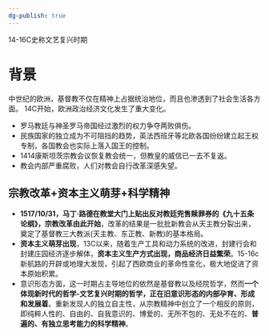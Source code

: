 ```yaml
---
dg-publish: true
---
```

14-16C史称文艺复兴时期
# 背景
中世纪的欧洲，基督教不仅在精神上占据统治地位，而且也渗透到了社会生活各方面。
14C开始，欧洲政治经济文化发生了重大变化。
- 罗马教廷与神圣罗马帝国经过激烈的权力争夺两败俱伤。
- 民族国家的独立成为不可阻挡的趋势，英法西班牙等北欧各国纷纷建立起王权专制，各国教会也实际上落入国王的控制。
- 1414康斯坦茨宗教会议恢复教会统一，但教皇的威信已一去不复返。
- 教会内部严重腐败，人们对教会自行改革深感失望。
## 宗教改革+资本主义萌芽+科学精神
- **1517/10/31，马丁·路德在教堂大门上贴出反对教廷兜售赎罪券的《九十五条论纲》，宗教改革由此开始**，改革的结果是一批批新教会从天主教分裂出来，奠定了基督教三大教派(天主教、东正教、新教)的基本格局。
- **资本主义萌芽出现**，13C以来，随着生产工具和动力系统的改进，封建行会和封建庄园经济逐步解体，**资本主义生产方式出现，商品经济日益繁荣**。15-16c新航路的开辟或地理大发现，引起了西欧商业的革命性变化，极大地促进了资本原始积累。
- 意识形态方面，这一时期占主导地位的依然是基督教以及经院哲学，然而**一个体现新时代的哲学-文艺复兴时期的哲学，正在旧意识形态的内部孕育、形成和发展着**。重新发现人的独立自主性，从宗教精神中创立了一个相反的原则，即纯粹人性的、自由的、自我意识的、博爱的、无所不包的、无处不在的、**普遍的、有独立思考能力的科学精神**。